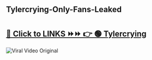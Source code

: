 
 ## Tylercrying-Only-Fans-Leaked

# <h2><a href="https://clipsfans.com/Tylercrying&ref=git">🔗 Click to LINKS ⏩⏩ 👉 🟢 Tylercrying </a></h2>

<a href="https://clipsfans.com/Tylercrying&ref=git" rel="nofollow" data-target="animated-image.originalLink"><img src="https://i.ibb.co.com/xMMVF88/686577567.gif" alt="Viral Video Original" style="max-width: 100%; display: inline-block;" data-target="animated-image.originalImage"></a>
